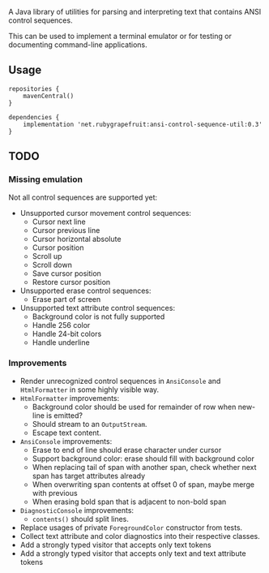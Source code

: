 A Java library of utilities for parsing and interpreting text that contains ANSI control sequences.

This can be used to implement a terminal emulator or for testing or documenting command-line applications.

## Usage

```
repositories { 
    mavenCentral()
}

dependencies {
    implementation 'net.rubygrapefruit:ansi-control-sequence-util:0.3'
}
```

## TODO

### Missing emulation

Not all control sequences are supported yet: 

- Unsupported cursor movement control sequences:
    - Cursor next line
    - Cursor previous line
    - Cursor horizontal absolute
    - Cursor position
    - Scroll up
    - Scroll down
    - Save cursor position
    - Restore cursor position
- Unsupported erase control sequences:
    - Erase part of screen
- Unsupported text attribute control sequences:
    - Background color is not fully supported
    - Handle 256 color
    - Handle 24-bit colors
    - Handle underline

### Improvements

- Render unrecognized control sequences in `AnsiConsole` and `HtmlFormatter` in some highly visible way.
- `HtmlFormatter` improvements:
    - Background color should be used for remainder of row when new-line is emitted?
    - Should stream to an `OutputStream`.
    - Escape text content.
- `AnsiConsole` improvements:
    - Erase to end of line should erase character under cursor
    - Support background color: erase should fill with background color
    - When replacing tail of span with another span, check whether next span has target attributes already
    - When overwriting span contents at offset 0 of span, maybe merge with previous
    - When erasing bold span that is adjacent to non-bold span
- `DiagnosticConsole` improvements:
    - `contents()` should split lines.
- Replace usages of private `ForegroundColor` constructor from tests.
- Collect text attribute and color diagnostics into their respective classes.
- Add a strongly typed visitor that accepts only text tokens
- Add a strongly typed visitor that accepts only text and text attribute tokens
